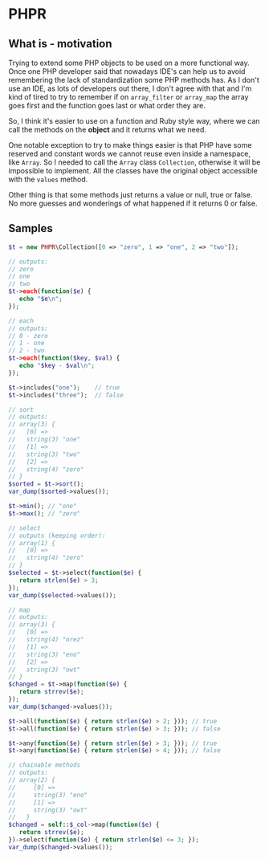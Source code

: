 # PHPR

## What is - motivation

Trying to extend some PHP objects to be used on a more functional way.
Once one PHP developer said that nowadays IDE's can help us to avoid
remembering the lack of standardization some PHP methods has. As I don't
use an IDE, as lots of developers out there, I don't agree with that and
I'm kind of tired to try to remember if on `array_filter` or `array_map`
the array goes first and the function goes last or what order they are.

So, I think it's easier to use on a function and Ruby style way, where
we can call the methods on the **object** and it returns what we need.

One notable exception to try to make things easier is that PHP have some 
reserved and constant words we cannot reuse even inside a namespace, like `Array`.
So I needed to call the `Array` class `Collection`, otherwise it will be
impossible to implement. All the classes have the original object 
accessible with the `values` method.

Other thing is that some methods just returns a value or null, true or false.
No more guesses and wonderings of what happened if it returns 0 or false.

## Samples

```php
$t = new PHPR\Collection([0 => "zero", 1 => "one", 2 => "two"]);

// outputs:
// zero
// one
// two
$t->each(function($e) {
   echo "$e\n";
});

// each
// outputs:
// 0 - zero
// 1 - one
// 2 - two
$t->each(function($key, $val) {
   echo "$key - $val\n";
});

$t->includes("one");    // true
$t->includes("three");  // false

// sort
// outputs:
// array(3) {
//   [0] =>
//   string(3) "one"
//   [1] =>
//   string(3) "two"
//   [2] =>
//   string(4) "zero"
// }
$sorted = $t->sort();
var_dump($sorted->values());

$t->min(); // "one"
$t->max(); // "zero"

// select
// outputs (keeping order):
// array(1) {
//   [0] =>
//   string(4) "zero"
// }
$selected = $t->select(function($e) {
   return strlen($e) > 3;
});
var_dump($selected->values());

// map
// outputs:
// array(3) {
//   [0] =>
//   string(4) "orez"
//   [1] =>
//   string(3) "eno"
//   [2] =>
//   string(3) "owt"
// }
$changed = $t->map(function($e) {
   return strrev($e);
});
var_dump($changed->values());

$t->all(function($e) { return strlen($e) > 2; })); // true
$t->all(function($e) { return strlen($e) > 3; })); // false

$t->any(function($e) { return strlen($e) > 3; })); // true
$t->any(function($e) { return strlen($e) > 4; })); // false

// chainable methods
// outputs:
// array(2) {
//     [0] =>
//     string(3) "eno"
//     [1] =>
//     string(3) "owt"
//   }
$changed = self::$_col->map(function($e) {
   return strrev($e);
})->select(function($e) { return strlen($e) <= 3; });
var_dump($changed->values());
```
